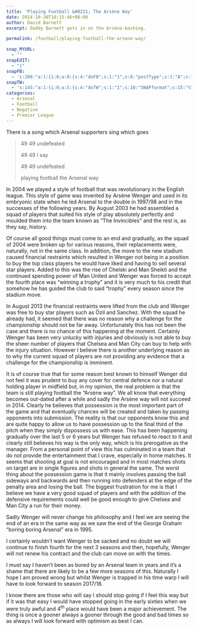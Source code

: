 ```yaml
---
title: 'Playing Football &#8211; The Arsène Way'
date: 2014-10-30T10:15:46+00:00
author: David Barnett
excerpt: Daddy Barnett gets in on the Arsène-bashing.

permalink: /football/playing-football-the-arsene-way/

snap_MYURL:
  - ""
snapEdIT:
  - "1"
snapFB:
  - 's:208:"a:1:{i:0;a:8:{s:4:"doFB";s:1:"1";s:8:"postType";s:1:"A";s:10:"AttachPost";s:1:"2";s:10:"SNAPformat";s:7:"%TITLE%";s:9:"isAutoImg";s:1:"A";s:8:"imgToUse";s:0:"";s:9:"isAutoURL";s:1:"A";s:8:"urlToUse";s:0:"";}}";'
snapTW:
  - 's:145:"a:1:{i:0;a:5:{s:4:"doTW";s:1:"1";s:10:"SNAPformat";s:15:"%TITLE% - %URL%";s:8:"attchImg";s:1:"0";s:9:"isAutoImg";s:1:"A";s:8:"imgToUse";s:0:"";}}";'
categories:
  - Arsenal
  - Football
  - Negative
  - Premier League
---
```

There is a song which Arsenal supporters sing which goes

> 49 49 undefeated
> 
> 49 49 I say
> 
> 49 49 undefeated
> 
> playing football the Arsenal way

In 2004 we played a style of football that was revolutionary in the English league. This style of game was invented by Arsène Wenger and used in its embryonic state when he led Arsenal to the double in 1997/98 and in the successes of the following years. By August 2003 he had assembled a squad of players that suited his style of play absolutely perfectly and moulded them into the team known as “The Invincibles” and the rest is, as they say, history.

Of course all good things must come to an end and gradually, as the squad of 2004 were broken up for various reasons, their replacements were, naturally, not in the same class. In addition, the move to the new stadium caused financial restraints which resulted in Wenger not being in a position to buy the top class players he would have liked and having to sell several star players. Added to this was the rise of Chelski and Man Sheikti and the continued spending power of Man United and Wenger was forced to accept the fourth place was “winning a trophy” and it is very much to his credit that somehow he has guided the club to said “trophy” every season since the stadium move.

In August 2013 the financial restraints were lifted from the club and Wenger was free to buy star players such as Özil and Sanchez. With the squad he already had, it seemed that there was no reason why a challenge for the championship should not be far away. Unfortunately this has not been the case and there is no chance of this happening at the moment. Certainly Wenger has been very unlucky with injuries and obviously is not able to buy the sheer number of players that Chelsea and Man City can buy to help with the injury situation. However I believe there is another underlying reason as to why the current squad of players are not providing any evidence that a challenge for the championship is imminent.

It is of course true that for some reason best known to himself Wenger did not feel it was prudent to buy any cover for central defence nor a natural holding player in midfield but, in my opinion, the real problem is that the team is still playing football the “Arsène way”. We all know that everything becomes out-dated after a while and sadly the Arsène way will not succeed in 2014. Clearly he believes that possession is the most important part of the game and that eventually chances will be created and taken by passing opponents into submission. The reality is that our opponents know this and are quite happy to allow us to have possession up to the final third of the pitch when they simply dispossess us with ease. This has been happening gradually over the last 5 or 6 years but Wenger has refused to react to it and clearly still believes his way is the only way, which is his prerogative as the manager. From a personal point of view this has culminated in a team that do not provide the entertainment that I crave, especially in home matches. It seems that shooting at goal is not encouraged and in most matches shots on target are in single figures and shots in general the same. The worst thing about the possession game is that it mainly involves passing the ball sideways and backwards and then running into defenders at the edge of the penalty area and losing the ball. The biggest frustration for me is that I believe we have a very good squad of players and with the addition of the defensive requirements could well be good enough to give Chelsea and Man City a run for their money.

Sadly Wenger will never change his philosophy and I feel we are seeing the end of an era in the same way as we saw the end of the George Graham “boring boring Arsenal” era in 1995.

I certainly wouldn&#8217;t want Wenger to be sacked and no doubt we will continue to finish fourth for the next 3 seasons and then, hopefully, Wenger will not renew his contract and the club can move on with the times.

I must say I haven&#8217;t been as bored by an Arsenal team in years and it&#8217;s a shame that there are likely to be a few more seasons of this. Naturally I hope I am proved wrong but whilst Wenger is trapped in his time warp I will have to look forward to season 2017/18.

I know there are those who will say I should stop going if I feel this way but if it was that easy I would have stopped going in the early sixties when we were truly awful and 4<sup>th</sup> place would have been a major achievement. The thing is once a gooner always a gooner through the good and bad times so as always I will look forward with optimism as best I can.
